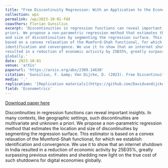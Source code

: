 ```yaml
---
title: "Free Discontinuity Regression: With an Application to the Economic Effects of Internet Shutdowns"
collection: wps
permalink: /wp/2023-10-01-fdd
coauthors: Florian Gunsilius
excerpt: 'Discontinuities in regression functions can reveal important insights. In many contexts, like geographic settings, such discontinuities are multivariate and unknown a
priori. We propose a non-parametric regression method that estimates the location
and size of discontinuities by segmenting the regression surface. This estimator is
based on a convex relaxation of the Mumford-Shah functional, for which we establish
identification and convergence. We use it to show that an internet shutdown in India
resulted in a reduction of economic activity by 25Ð35%, greatly surpassing previous estimates and shedding new light on the true cost of such shutdowns for digital economies
globally.'
date: 2023-10-01
venue: 'arXiv'
paperurl: 'https://arxiv.org/abs/2309.14630'
citation: 'Gunsilius, F. &amp; Van Dijcke, D. (2023). Free Discontinuity Design: With an Application to the Economic Effects of Internet Shutdowns. Manuscript.'
media: '.'
replication: '[Replication materials](https://github.com/Davidvandijcke/fdr)'
field: 'Econometrics'
---
```


<a href='https://arxiv.org/abs/2309.14630'>Download paper here</a>

Discontinuities in regression functions can reveal important insights. In many contexts, like geographic settings, such discontinuities are multivariate and unknown a
priori. We propose a non-parametric regression method that estimates the location
and size of discontinuities by segmenting the regression surface. This estimator is
based on a convex relaxation of the Mumford-Shah functional, for which we establish
identification and convergence. We use it to show that an internet shutdown in India
resulted in a reduction of economic activity by 25Ð35%, greatly surpassing previous estimates and shedding new light on the true cost of such shutdowns for digital economies
globally.

